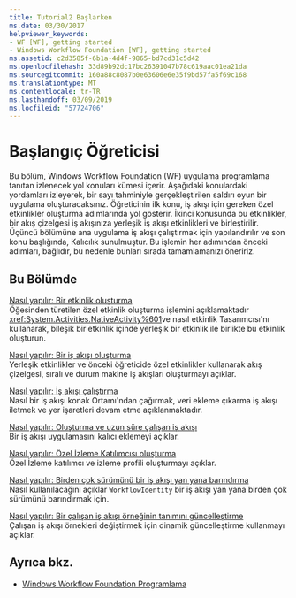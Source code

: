 ```yaml
---
title: Tutorial2 Başlarken
ms.date: 03/30/2017
helpviewer_keywords:
- WF [WF], getting started
- Windows Workflow Foundation [WF], getting started
ms.assetid: c2d3585f-6b1a-4d4f-9865-bd7cd31c5d42
ms.openlocfilehash: 33d89b92dc17bc26391047b78c619aac01ea21da
ms.sourcegitcommit: 160a88c8087b0e63606e6e35f9bd57fa5f69c168
ms.translationtype: MT
ms.contentlocale: tr-TR
ms.lasthandoff: 03/09/2019
ms.locfileid: "57724706"
---
```

# <a name="getting-started-tutorial"></a>Başlangıç Öğreticisi
Bu bölüm, Windows Workflow Foundation (WF) uygulama programlama tanıtan izlenecek yol konuları kümesi içerir. Aşağıdaki konulardaki yordamları izleyerek, bir sayı tahminiyle gerçekleştirilen saldırı oyun bir uygulama oluşturacaksınız. Öğreticinin ilk konu, iş akışı için gereken özel etkinlikler oluşturma adımlarında yol gösterir. İkinci konusunda bu etkinlikler, bir akış çizelgesi iş akışınıza yerleşik iş akışı etkinlikleri ve birleştirilir. Üçüncü bölümüne ana uygulama iş akışı çalıştırmak için yapılandırılır ve son konu başlığında, Kalıcılık sunulmuştur. Bu işlemin her adımından önceki adımları, bağlıdır, bu nedenle bunları sırada tamamlamanızı öneririz.  
  
## <a name="in-this-section"></a>Bu Bölümde  
 [Nasıl yapılır: Bir etkinlik oluşturma](how-to-create-an-activity.md)  
 Öğesinden türetilen özel etkinlik oluşturma işlemini açıklamaktadır <xref:System.Activities.NativeActivity%601>ve nasıl etkinlik Tasarımcısı'nı kullanarak, bileşik bir etkinlik içinde yerleşik bir etkinlik ile birlikte bu etkinlik oluşturun.  
  
 [Nasıl yapılır: Bir iş akışı oluşturma](how-to-create-a-workflow.md)  
 Yerleşik etkinlikler ve önceki öğreticide özel etkinlikler kullanarak akış çizelgesi, sıralı ve durum makine iş akışları oluşturmayı açıklar.  
  
 [Nasıl yapılır: İş akışı çalıştırma](how-to-run-a-workflow.md)  
 Nasıl bir iş akışı konak Ortamı'ndan çağırmak, veri ekleme çıkarma iş akışı iletmek ve yer işaretleri devam etme açıklanmaktadır.  
  
 [Nasıl yapılır: Oluşturma ve uzun süre çalışan iş akışı](how-to-create-and-run-a-long-running-workflow.md)  
 Bir iş akışı uygulamasını kalıcı eklemeyi açıklar.  
  
 [Nasıl yapılır: Özel İzleme Katılımcısı oluşturma](how-to-create-a-custom-tracking-participant.md)  
 Özel İzleme katılımcı ve izleme profili oluşturmayı açıklar.  
  
 [Nasıl yapılır: Birden çok sürümünü bir iş akışı yan yana barındırma](how-to-host-multiple-versions-of-a-workflow-side-by-side.md)  
 Nasıl kullanılacağını açıklar `WorkflowIdentity` bir iş akışı yan yana birden çok sürümünü barındırmak için.  
  
 [Nasıl yapılır: Bir çalışan iş akışı örneğinin tanımını güncelleştirme](how-to-update-the-definition-of-a-running-workflow-instance.md)  
 Çalışan iş akışı örnekleri değiştirmek için dinamik güncelleştirme kullanmayı açıklar.  
  
## <a name="see-also"></a>Ayrıca bkz.
- [Windows Workflow Foundation Programlama](programming.md)
